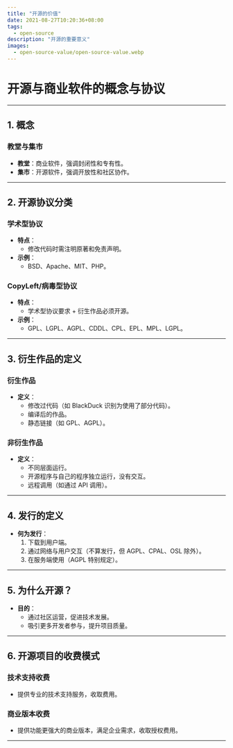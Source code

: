 ```yaml
---
title: "开源的价值"
date: 2021-08-27T10:20:36+08:00
tags:
  - open-source
description: "开源的重要意义"
images:
  - open-source-value/open-source-value.webp
---
```


# 开源与商业软件的概念与协议

---

## **1. 概念**

### **教堂与集市**
- **教堂**：商业软件，强调封闭性和专有性。
- **集市**：开源软件，强调开放性和社区协作。

---

## **2. 开源协议分类**

### **学术型协议**
- **特点**：
  - 修改代码时需注明原著和免责声明。
- **示例**：
  - BSD、Apache、MIT、PHP。

### **CopyLeft/病毒型协议**
- **特点**：
  - 学术型协议要求 + 衍生作品必须开源。
- **示例**：
  - GPL、LGPL、AGPL、CDDL、CPL、EPL、MPL、LGPL。

---

## **3. 衍生作品的定义**

### **衍生作品**
- **定义**：
  - 修改过代码（如 BlackDuck 识别为使用了部分代码）。
  - 编译后的作品。
  - 静态链接（如 GPL、AGPL）。

### **非衍生作品**
- **定义**：
  - 不同层面运行。
  - 开源程序与自己的程序独立运行，没有交互。
  - 远程调用（如通过 API 调用）。

---

## **4. 发行的定义**

- **何为发行**：
  1. 下载到用户端。
  2. 通过网络与用户交互（不算发行，但 AGPL、CPAL、OSL 除外）。
  3. 在服务端使用（AGPL 特别规定）。

---

## **5. 为什么开源？**

- **目的**：
  - 通过社区运营，促进技术发展。
  - 吸引更多开发者参与，提升项目质量。

---

## **6. 开源项目的收费模式**

### **技术支持收费**
- 提供专业的技术支持服务，收取费用。

### **商业版本收费**
- 提供功能更强大的商业版本，满足企业需求，收取授权费用。

---
